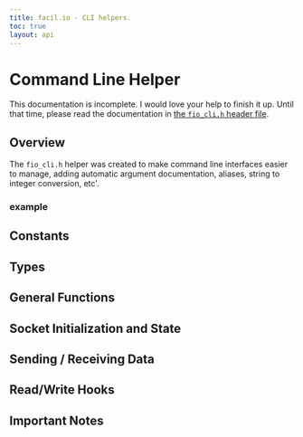 ```yaml
---
title: facil.io - CLI helpers.
toc: true
layout: api
---
```

# Command Line Helper

This documentation is incomplete. I would love your help to finish it up. Until that time, please read the documentation in [the `fio_cli.h` header file](https://github.com/boazsegev/facil.io/blob/master/lib/facil/services/fio_cli.h).

## Overview

The `fio_cli.h` helper was created to make command line interfaces easier to manage, adding automatic argument documentation, aliases, string to integer conversion, etc'.

### example

## Constants

## Types

## General Functions

## Socket Initialization and State

## Sending / Receiving Data

## Read/Write Hooks

## Important Notes
